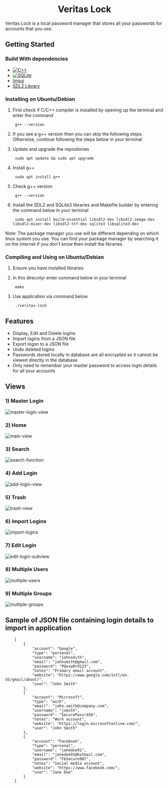 <h1 align="center">Veritas Lock</h1>

Veritas Lock is a local password manager that stores all your passwords for accounts that you use.

## Getting Started
### Build With dependencies

* [![C++][C++]][cplusplus-url]
* [![SQLite][SQLite]][sqlite-url]
* [Imgui](imgui-library)
* [SDL2 Library](sdl2-library)

### Installing on Ubuntu/Debian

1. First check if C/C++ compiler is installed by opening up the terminal and enter the command

		g++ --version

2. If you see a g++ version then you can skip the following steps. Otherwise, continue following the steps below in your terminal

3. Update and upgrade the repositories

		sudo apt update && sudo apt upgrade

4. Install g++

		sudo apt install g++

5. Check g++ version

		g++ --version

6. Install the SDL2 and SQLite3 libraries and Makefile builder by entering the command below in your terminal

		sudo apt install build-essential libsdl2-dev libsdl2-image-dev libsdl2-mixer-dev libsdl2-ttf-dev sqlite3 libsqlite3-dev

Note: The package manager you use will be different depending on which linux system you use. You can find your package manager by searching it on the internet if you don't know then install the libraries.

### Compiling and Using on Ubuntu/Debian

1. Ensure you have installed libraries

2. In this direcotyr enter command below in your terminal

		make

3. Use application via command below

		./veritas-lock

## Features

- Display, Edit and Delete logins
- Import logins from a JSON file
- Export logsn to a JSON file
- Undo deleted logins
- Passwords stored locally in database are all encrypted so it cannot be viewed directly in the database
- Only need to remember your master password to access login details for all your accounts

## Views

### 1) Master Login
![master-login-view](./screenshot-views/master-login-view.png)

### 2) Home
![main-view](./screenshot-views/main-view.png)

### 3) Search
![search-function](./screenshot-views/search-function.png)

### 4) Add Login
![add-login-view](./screenshot-views/add-login-view.png)

### 5) Trash
![trash-view](./screenshot-views/trash-view.png)

### 6) Import Logins
![import-logins](./screenshot-views/import-logins.png)

### 7) Edit Login
![edit-login-subview](./screenshot-views/edit-login-subview.png)

### 8) Multiple Users
![multiple-users](./screenshot-views/multiple-users.png)

### 9) Multiple Groups
![multiple-groups](./screenshot-views/multiple-groups.png)

## Sample of JSON file containing login details to import in application

		[
			{
				"account": "Google",
				"type": "personal",
				"username": "johnsmith",
				"email": "johnsmith@gmail.com",
				"password": "P@ssw0rd123",
				"notes": "Primary email account",
				"website": "https://www.google.com/intl/en-US/gmail/about/",
				"user": "John Smith"
			},
			{
				"account": "Microsoft",
				"type": "work",
				"email": "john.smith@company.com",
				"username": "jsmith",
				"password": "SecurePass!456",
				"notes": "Work account",
				"website": "https://login.microsoftonline.com/",
				"user": "John Smith"
			},
			{
				"account": "Facebook",
				"type": "personal",
				"username": "janedoe91",
				"email": "janedoe91@hotmail.com",
				"password": "FbSecure987",
				"notes": "Social media account",
				"website": "https://www.facebook.com/",
				"user": "Jane Doe"
			}
		]

[C++]: https://img.shields.io/badge/C++-FFFFFF?style=for-the-badge&logo=cplusplus&logoColor=00599C
[cplusplus-url]: https://sourceforge.net/projects/mingw-w64/files/Toolchains%20targetting%20Win32/Personal%20Builds/mingw-builds/installer/mingw-w64-install.exe/download
[SQLite]: https://img.shields.io/badge/SQLite-FFFFFF?style=for-the-badge&logo=sqlite&logoColor=003B57
[sqlite-url]: https://www.sqlite.org/index.html
[imgui-library]: https://github.com/ocornut/imgui
[sdl2-library]: https://www.libsdl.org/download-2.0.php
